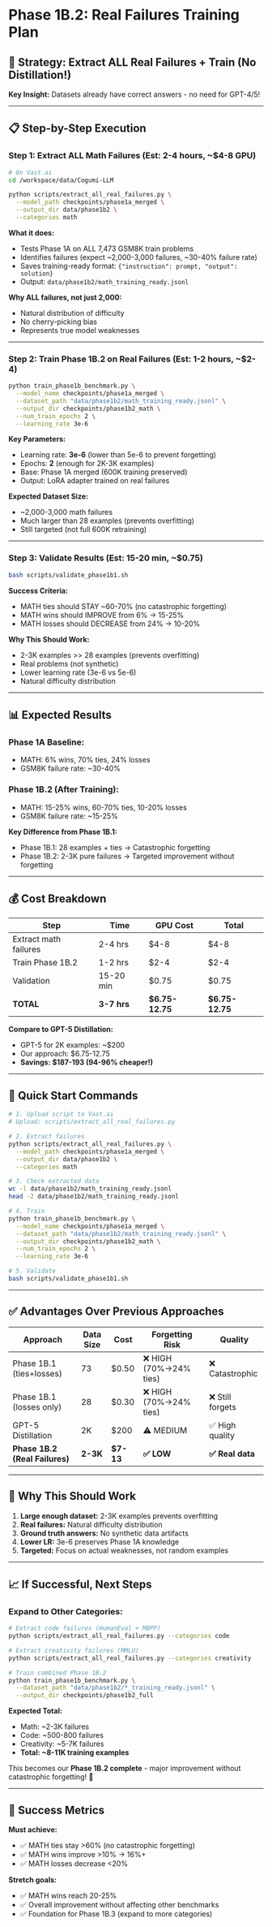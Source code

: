 # Phase 1B.2: Real Failures Training Plan

## 🎯 Strategy: Extract ALL Real Failures + Train (No Distillation!)

**Key Insight:** Datasets already have correct answers - no need for GPT-4/5!

---

## 📋 Step-by-Step Execution

### **Step 1: Extract ALL Math Failures** (Est: 2-4 hours, ~$4-8 GPU)

```bash
# On Vast.ai
cd /workspace/data/Cogumi-LLM

python scripts/extract_all_real_failures.py \
  --model_path checkpoints/phase1a_merged \
  --output_dir data/phase1b2 \
  --categories math
```

**What it does:**
- Tests Phase 1A on ALL 7,473 GSM8K train problems
- Identifies failures (expect ~2,000-3,000 failures, ~30-40% failure rate)
- Saves training-ready format: `{"instruction": prompt, "output": solution}`
- Output: `data/phase1b2/math_training_ready.jsonl`

**Why ALL failures, not just 2,000:**
- Natural distribution of difficulty
- No cherry-picking bias
- Represents true model weaknesses

---

### **Step 2: Train Phase 1B.2 on Real Failures** (Est: 1-2 hours, ~$2-4)

```bash
python train_phase1b_benchmark.py \
  --model_name checkpoints/phase1a_merged \
  --dataset_path "data/phase1b2/math_training_ready.jsonl" \
  --output_dir checkpoints/phase1b2_math \
  --num_train_epochs 2 \
  --learning_rate 3e-6
```

**Key Parameters:**
- Learning rate: **3e-6** (lower than 5e-6 to prevent forgetting)
- Epochs: **2** (enough for 2K-3K examples)
- Base: Phase 1A merged (600K training preserved)
- Output: LoRA adapter trained on real failures

**Expected Dataset Size:**
- ~2,000-3,000 math failures
- Much larger than 28 examples (prevents overfitting)
- Still targeted (not full 600K retraining)

---

### **Step 3: Validate Results** (Est: 15-20 min, ~$0.75)

```bash
bash scripts/validate_phase1b1.sh
```

**Success Criteria:**
- MATH ties should STAY ~60-70% (no catastrophic forgetting)
- MATH wins should IMPROVE from 6% → 15-25%
- MATH losses should DECREASE from 24% → 10-20%

**Why This Should Work:**
- 2-3K examples >> 28 examples (prevents overfitting)
- Real problems (not synthetic)
- Lower learning rate (3e-6 vs 5e-6)
- Natural difficulty distribution

---

## 📊 Expected Results

### **Phase 1A Baseline:**
- MATH: 6% wins, 70% ties, 24% losses
- GSM8K failure rate: ~30-40%

### **Phase 1B.2 (After Training):**
- MATH: 15-25% wins, 60-70% ties, 10-20% losses  
- GSM8K failure rate: ~15-25%

**Key Difference from Phase 1B.1:**
- Phase 1B.1: 28 examples + ties → Catastrophic forgetting
- Phase 1B.2: 2-3K pure failures → Targeted improvement without forgetting

---

## 💰 Cost Breakdown

| Step | Time | GPU Cost | Total |
|------|------|----------|-------|
| Extract math failures | 2-4 hrs | $4-8 | $4-8 |
| Train Phase 1B.2 | 1-2 hrs | $2-4 | $2-4 |
| Validation | 15-20 min | $0.75 | $0.75 |
| **TOTAL** | **3-7 hrs** | **$6.75-12.75** | **$6.75-12.75** |

**Compare to GPT-5 Distillation:**
- GPT-5 for 2K examples: ~$200
- Our approach: $6.75-12.75
- **Savings: $187-193 (94-96% cheaper!)**

---

## 🚀 Quick Start Commands

```bash
# 1. Upload script to Vast.ai
# Upload: scripts/extract_all_real_failures.py

# 2. Extract failures
python scripts/extract_all_real_failures.py \
  --model_path checkpoints/phase1a_merged \
  --output_dir data/phase1b2 \
  --categories math

# 3. Check extracted data
wc -l data/phase1b2/math_training_ready.jsonl
head -2 data/phase1b2/math_training_ready.jsonl

# 4. Train
python train_phase1b_benchmark.py \
  --model_name checkpoints/phase1a_merged \
  --dataset_path "data/phase1b2/math_training_ready.jsonl" \
  --output_dir checkpoints/phase1b2_math \
  --num_train_epochs 2 \
  --learning_rate 3e-6

# 5. Validate
bash scripts/validate_phase1b1.sh
```

---

## ✅ Advantages Over Previous Approaches

| Approach | Data Size | Cost | Forgetting Risk | Quality |
|----------|-----------|------|-----------------|---------|
| Phase 1B.1 (ties+losses) | 73 | $0.50 | ❌ HIGH (70%→24% ties) | ❌ Catastrophic |
| Phase 1B.1 (losses only) | 28 | $0.30 | ❌ HIGH (70%→24% ties) | ❌ Still forgets |
| GPT-5 Distillation | 2K | $200 | ⚠️ MEDIUM | ✅ High quality |
| **Phase 1B.2 (Real Failures)** | **2-3K** | **$7-13** | **✅ LOW** | **✅ Real data** |

---

## 🔬 Why This Should Work

1. **Large enough dataset:** 2-3K examples prevents overfitting
2. **Real failures:** Natural difficulty distribution
3. **Ground truth answers:** No synthetic data artifacts
4. **Lower LR:** 3e-6 preserves Phase 1A knowledge
5. **Targeted:** Focus on actual weaknesses, not random examples

---

## 📈 If Successful, Next Steps

### **Expand to Other Categories:**

```bash
# Extract code failures (HumanEval + MBPP)
python scripts/extract_all_real_failures.py --categories code

# Extract creativity failures (MMLU)
python scripts/extract_all_real_failures.py --categories creativity

# Train combined Phase 1B.2
python train_phase1b_benchmark.py \
  --dataset_path "data/phase1b2/*_training_ready.jsonl" \
  --output_dir checkpoints/phase1b2_full
```

**Expected Total:**
- Math: ~2-3K failures
- Code: ~500-800 failures  
- Creativity: ~5-7K failures
- **Total: ~8-11K training examples**

This becomes our **Phase 1B.2 complete** - major improvement without catastrophic forgetting! 🚀

---

## 🎯 Success Metrics

**Must achieve:**
- ✅ MATH ties stay >60% (no catastrophic forgetting)
- ✅ MATH wins improve >10% → 16%+
- ✅ MATH losses decrease <20%

**Stretch goals:**
- ✅ MATH wins reach 20-25%
- ✅ Overall improvement without affecting other benchmarks
- ✅ Foundation for Phase 1B.3 (expand to more categories)
